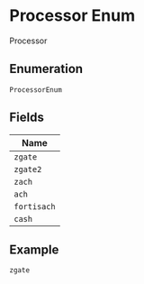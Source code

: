 
# Processor Enum

Processor

## Enumeration

`ProcessorEnum`

## Fields

| Name |
|  --- |
| `zgate` |
| `zgate2` |
| `zach` |
| `ach` |
| `fortisach` |
| `cash` |

## Example

```
zgate
```

